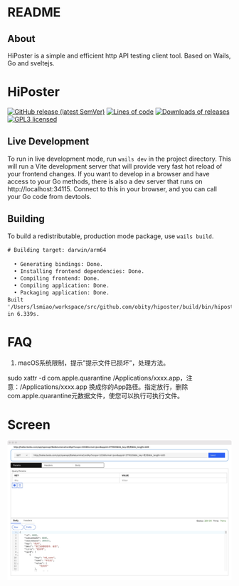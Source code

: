 # README

## About

HiPoster is a simple and efficient http API testing client tool. Based on Wails, Go and sveltejs.


# HiPoster
[![GitHub release (latest SemVer)](https://img.shields.io/github/v/release/obity/hiposter?color=peru)](https://github.com/obity/hiposter/releases/latest)
[![Lines of code](https://img.shields.io/tokei/lines/github/obity/hiposter.svg?color=beige)](#)
[![Downloads of releases](https://img.shields.io/github/downloads/obity/hiposter/total.svg?color=lavender)](https://github.com/obity/hiposter/releases/latest)
[![GPL3 licensed](https://img.shields.io/github/license/obity/hiposter.svg)](./LICENSE)


## Live Development

To run in live development mode, run `wails dev` in the project directory. This will run a Vite development
server that will provide very fast hot reload of your frontend changes. If you want to develop in a browser
and have access to your Go methods, there is also a dev server that runs on http://localhost:34115. Connect
to this in your browser, and you can call your Go code from devtools.

## Building

To build a redistributable, production mode package, use `wails build`.

```shell
# Building target: darwin/arm64

  • Generating bindings: Done.
  • Installing frontend dependencies: Done.
  • Compiling frontend: Done.
  • Compiling application: Done.
  • Packaging application: Done.
Built '/Users/lsmiao/workspace/src/github.com/obity/hiposter/build/bin/hiposter.app/Contents/MacOS/hiposter' in 6.339s.
```

# FAQ

1. macOS系统限制，提示”提示文件已损坏”，处理方法。

sudo xattr -d com.apple.quarantine /Applications/xxxx.app，注意：/Applications/xxxx.app 换成你的App路径。指定放行，删除com.apple.quarantine元数据文件，使您可以执行可执行文件。
# Screen

![](./docs/get.jpg)